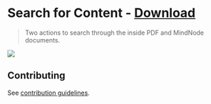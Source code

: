 # Search for Content - [Download](https://github.com/nikitavoloboev/small-workflows/blob/master/search-for-content/Search%20for%20content.alfredworkflow?raw=true)
> Two actions to search through the inside PDF and MindNode documents.

![](https://i.imgur.com/odbuhrZ.png)

## Contributing
See [contribution guidelines](../CONTRIBUTING.md#readme).
